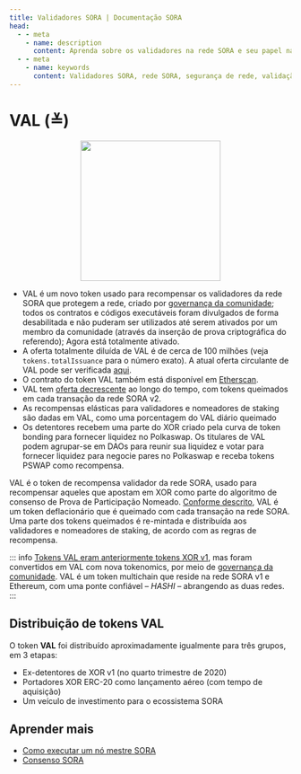 ```yaml
---
title: Validadores SORA | Documentação SORA
head:
  - - meta
    - name: description
      content: Aprenda sobre os validadores na rede SORA e seu papel na segurança da rede, na validação de transações e na manutenção do consenso. Descubra os requisitos e responsabilidades dos validadores, explore o processo para se tornar um validador e compreenda a importância dos nós validadores na governança descentralizada do ecossistema SORA.
  - - meta
    - name: keywords
      content: Validadores SORA, rede SORA, segurança de rede, validação de transações, consenso, requisitos para validadores, como se tornar um validador, governança descentralizada
---
```


# VAL (≚)

 <center><img src="/.gitbook/assets/val.svg" width="250"></center>

- VAL é um novo token usado para recompensar os validadores da rede SORA que protegem a rede, criado por [governança da comunidade](https://medium.com/sora-xor/sora-v2-implementation-1febd3260b87); todos os contratos e códigos executáveis ​​foram divulgados de forma desabilitada e não puderam ser utilizados até serem ativados por um membro da comunidade (através da inserção de prova criptográfica do referendo); Agora está totalmente ativado.
- A oferta totalmente diluída de VAL é de cerca de 100 milhões (veja `tokens.totalIssuance` para o número exato). A atual oferta circulante de VAL pode ser verificada [aqui](https://mof.sora.org/qty/val).
- O contrato do token VAL também está disponível em [Etherscan](https://etherscan.io/token/0xe88f8313e61a97cec1871ee37fbbe2a8bf3ed1e4).
- VAL tem [oferta decrescente](https://medium.com/sora-xor/sora-validator-rewards-419320e22df8) ao longo do tempo, com tokens queimados em cada transação da rede SORA v2.
- As recompensas elásticas para validadores e nomeadores de staking são dadas em VAL, como uma porcentagem do VAL diário queimado
- Os detentores recebem uma parte do XOR criado pela curva de token bonding
 para fornecer liquidez no Polkaswap. Os titulares de VAL podem agrupar-se
 em DAOs para reunir sua liquidez e votar para fornecer liquidez para
 negocie pares no Polkaswap e receba tokens PSWAP como recompensa.

VAL é o token de recompensa validador da rede SORA, usado para recompensar aqueles que apostam em XOR como parte do algoritmo de consenso de Prova de Participação Nomeado. [Conforme descrito](https://medium.com/sora-xor/sora-validator-rewards-419320e22df8), VAL é um token deflacionário que é queimado com cada transação na rede SORA. Uma parte dos tokens queimados é re-mintada e distribuída aos validadores e nomeadores de staking, de acordo com as regras de recompensa.

::: info
[Tokens VAL eram anteriormente tokens XOR v1](https://medium.com/sora-xor/sora-validator-rewards-419320e22df8), mas foram convertidos em VAL com nova tokenomics, por meio de [governança da comunidade]( https://medium.com/sora-xor/sora-v2-implementation-1febd3260b87). VAL é um token multichain que reside na rede SORA v1 e Ethereum, com uma ponte confiável – _HASHI_ – abrangendo as duas redes.
:::

## Distribuição de tokens VAL

O token **VAL** foi distribuído aproximadamente igualmente para três grupos, em 3 etapas:

- Ex-detentores de XOR v1 (no quarto trimestre de 2020)
- Portadores XOR ERC-20 como lançamento aéreo (com tempo de aquisição)
- Um veículo de investimento para o ecossistema SORA

## Aprender mais

- [Como executar um nó mestre SORA](/pt/running-a-node.md)
- [Consenso SORA](/pt/consensus.md)
